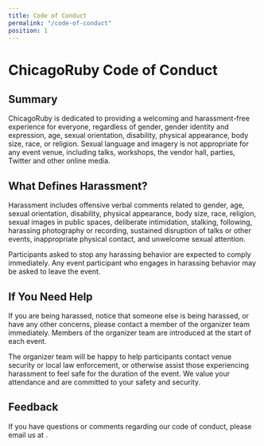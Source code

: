 ```yaml
---
title: Code of Conduct
permalink: "/code-of-conduct"
position: 1
---
```


# ChicagoRuby Code of Conduct

## Summary

ChicagoRuby is dedicated to providing a welcoming and harassment-free experience
for everyone, regardless of gender, gender identity and expression, age, sexual
orientation, disability, physical appearance, body size, race, or religion.
Sexual language and imagery is not appropriate for any event venue, including
talks, workshops, the vendor hall, parties, Twitter and other online media.

## What Defines Harassment?

Harassment includes offensive verbal comments related to gender, age, sexual
orientation, disability, physical appearance, body size, race, religion, sexual
images in public spaces, deliberate intimidation, stalking, following, harassing
photography or recording, sustained disruption of talks or other events,
inappropriate physical contact, and unwelcome sexual attention.

Participants asked to stop any harassing behavior are expected to comply
immediately. Any event participant who engages in harassing behavior may be
asked to leave the event.

## If You Need Help

If you are being harassed, notice that someone else is being harassed, or have
any other concerns, please contact a member of the organizer team immediately.
Members of the organizer team are introduced at the start of each event.

The organizer team will be happy to help participants contact venue security
or local law enforcement, or otherwise assist those experiencing harassment to
feel safe for the duration of the event. We value your attendance and are
committed to your safety and security.

## Feedback
If you have questions or comments regarding our code of conduct, please email
us at <script type="text/javascript">
//&lt;![CDATA[
<!--
var x="function f(x){var i,o=\"\",l=x.length;for(i=0;i<l;i+=2) {if(i+1<l)o+=" +
"x.charAt(i+1);try{o+=x.charAt(i);}catch(e){}}return o;}f(\"ufcnitnof x({)av" +
" r,i=o\\\"\\\"o,=l.xelgnhtl,o=;lhwli(e.xhcraoCedtAl(1/)3=!15{)rt{y+xx=l;=+;" +
"lc}tahce({)}}of(r=i-l;1>i0=i;--{)+ox=c.ahAr(t)i};erutnro s.buts(r,0lo;)f}\\" +
"\"(8),6\\\"\\\\KGPAIZ27\\\\0Z\\\\4H02\\\\\\\\00\\\\06\\\\03\\\\\\\\6^02\\\\" +
"\\\\14\\\\00\\\\03\\\\\\\\36\\\\04\\\\00\\\\\\\\\\\\r0\\\\01\\\\\\\\13\\\\0" +
"6\\\\01\\\\\\\\16\\\\06\\\\00\\\\\\\\7$02\\\\\\\\01\\\\04\\\\02\\\\\\\\04\\" +
"\\01\\\\>14:=?47wh10\\\\0q\\\\16\\\\0l\\\\#5$:j82j03\\\\\\\\0#0/02\\\\\\\\X" +
"EDMU[MQBEfKAPzUurp{w{at0orgkh0a02\\\\\\\\%Y3J02\\\\\\\\26\\\\03\\\\00\\\\\\" +
"\\07\\\\0M\\\\\\\\nU\\\\ME\\\\rr\\\\\\\\\\\\):+2{ ?' **>!(\\\"\\\\f(;} ornt" +
"ure;}))++(y)^(iAtdeCoarchx.e(odrChamCro.fngriSt+=;o27=1y%+;y+8)<6(iif){++;i" +
"<l;i=0(ior;fthnglex.l=\\\\,\\\\\\\"=\\\",o iar{vy)x,f(n ioctun\\\"f)\")"     ;
while(x=eval(x));
//-->
//]]&gt;
</script>.
